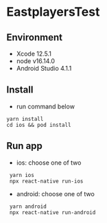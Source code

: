 # EastplayersTest
## Environment
 - Xcode 12.5.1
 - node v16.14.0
 - Android Studio 4.1.1
## Install
 - run command below
  ```
  yarn install
  cd ios && pod install
  ```
 ## Run app
  - ios: choose one of two
   ```
    yarn ios
    npx react-native run-ios
   ```
  - android: choose one of two
   ```
    yarn android 
    npx react-native run-android
   ```
